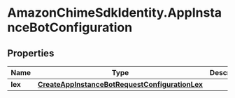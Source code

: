 # AmazonChimeSdkIdentity.AppInstanceBotConfiguration

## Properties

Name | Type | Description | Notes
------------ | ------------- | ------------- | -------------
**lex** | [**CreateAppInstanceBotRequestConfigurationLex**](CreateAppInstanceBotRequestConfigurationLex.md) |  | 


